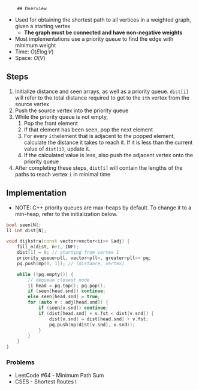 		## Overview
- Used for obtaining the shortest path to all vertices in a weighted graph, given a starting vertex
	- **The graph must be connected and have non-negative weights**
- Most implementations use a priority queue to find the edge with minimum weight
- Time: $O(E\log V)$
- Space: $O(V)$
## Steps
1. Initialize distance and seen arrays, as well as a priority queue. `dist[i]` will refer to the total distance required to get to the `ith` vertex from the source vertex
2. Push the source vertex into the priority queue
3. While the priority queue is not empty,
	1. Pop the front element
	2. If that element has been seen, pop the next element 
	3. For every `ith`element that is adjacent to the popped element, calculate the distance it takes to reach it. If it is less than the current value of `dist[i]`, update it.
	4. If the calculated value is less, also push the adjacent vertex onto the priority queue
4. After completing these steps,  `dist[i]` will contain the lengths of the paths to reach vertex `i` in minimal time
## Implementation
- NOTE: C++ priority queues are max-heaps by default. To change it to a min-heap, refer to the initialization below.
```cpp
bool seen[N];
ll int dist[N];

void dijkstra(const vector<vector<ii>> &adj) {
	fill_n(dist, n+1, INF);
	dist[1] = 0; // starting from vertex 1
	priority_queue<pll, vector<pll>, greater<pll>> pq;
	pq.push(mp(0, 1)); // (distance, vertex)

	while (!pq.empty()) {
		// dequeue closest node
		ii head = pq.top(); pq.pop();
		if (seen[head.snd]) continue;
		else seen[head.snd] = true;
		for (auto v : adj[head.snd]) {
			if (seen[v.snd]) continue;
			if (dist[head.snd] + v.fst < dist[v.snd]) {
				dist[v.snd] = dist[head.snd] + v.fst;
				pq.push(mp(dist[v.snd], v.snd));
			}
		}
	}
}
```
### Problems
- LeetCode #64 - Minimum Path Sum
- CSES - Shortest Routes I